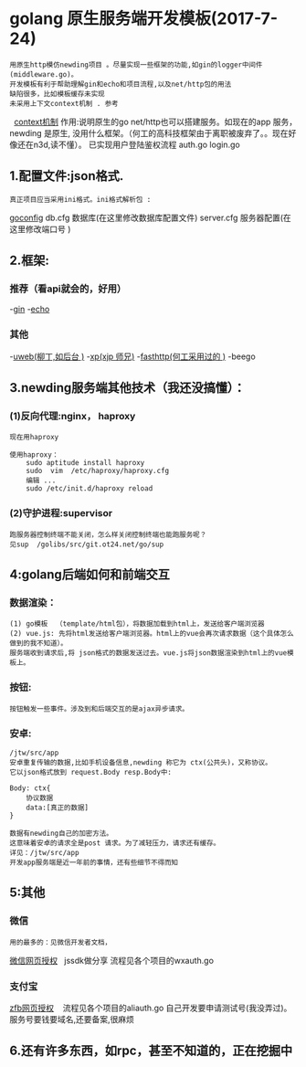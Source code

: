golang 原生服务端开发模板(2017-7-24)
==================
    用原生http模仿newding项目 。尽量实现一些框架的功能,如gin的logger中间件(middleware.go)。
    开发模板有利于帮助理解gin和echo和项目流程,以及net/http包的用法
    缺陷很多，比如模板缓存未实现
    未采用上下文context机制 . 参考
   [context机制](http://www.tuicool.com/articles/RNvMRbm)
    作用:说明原生的go  net/http也可以搭建服务。如现在的app 服务，newding 是原生,
    没用什么框架。（何工的高科技框架由于离职被废弃了。。现在好像还在n3d,读不懂）。
    已实现用户登陆鉴权流程 auth.go login.go

## 1.配置文件:json格式.
    真正项目应当采用ini格式。ini格式解析包 :
   [goconfig](https://github.com/Unknwon/goconfig)
    db.cfg 数据库(在这里修改数据库配置文件)
    server.cfg 服务器配置(在这里修改端口号 )

## 2.框架:
### 推荐（看api就会的，好用）
   -[gin](https://github.com/gin-gonic/gin)
   -[echo](http://go-echo.org/)

### 其他

   -[uweb(柳丁,如后台 )](https://github.com/ot24net/uweb)
   -[xp(xjp 师兄)](http://www.qingpingshan.com/jb/go/148471.html)
   -[fasthttp(何工采用过的 )](http://www.qingpingshan.com/jb/go/148471.html)
   -beego 

## 3.newding服务端其他技术（我还没搞懂）：
### (1)反向代理:nginx， haproxy
    现在用haproxy

    使用haproxy：  
        sudo aptitude install haproxy
        sudo  vim  /etc/haproxy/haproxy.cfg
        编辑 ...
        sudo /etc/init.d/haproxy reload 

### (2)守护进程:supervisor
    跑服务器控制终端不能关闭，怎么样关闭控制终端也能跑服务呢？
    见sup  /golibs/src/git.ot24.net/go/sup

## 4:golang后端如何和前端交互
### 数据渲染：
    (1) go模板  （template/html包），将数据加载到html上，发送给客户端浏览器
    (2) vue.js: 先将html发送给客户端浏览器。html上的vue会再次请求数据（这个具体怎么做到的我不知道）。
    服务端收到请求后,将 json格式的数据发送过去。vue.js将json数据渲染到html上的vue模板上。
    
### 按钮:
    按钮触发一些事件。涉及到和后端交互的是ajax异步请求。

### 安卓:
    /jtw/src/app
    安卓重复传输的数据,比如手机设备信息,newding 称它为 ctx(公共头)，又称协议。
    它以json格式放到 request.Body resp.Body中:

    Body: ctx{
        协议数据
        data:[真正的数据]
    }

    数据有newding自己的加密方法。
    这意味着安卓的请求全是post 请求。为了减轻压力，请求还有缓存。
    详见：/jtw/src/app
    开发app服务端是近一年前的事情，还有些细节不得而知


## 5:其他
### 微信

    用的最多的：见微信开发者文档，
 [微信网页授权](https://mp.weixin.qq.com/wiki?t=resource/res_main&id=mp1421140842)  
    jssdk做分享
    流程见各个项目的wxauth.go
    
### 支付宝

 [zfb网页授权](https://doc.open.alipay.com/docs/doc.htm?spm=a219a.7629140.0.0.S9FnTv&treeId=193&articleId=105193&docType=1)
    流程见各个项目的aliauth.go
    自己开发要申请测试号(我没弄过)。服务号要钱要域名,还要备案,很麻烦

## 6.还有许多东西，如rpc，甚至不知道的，正在挖掘中
